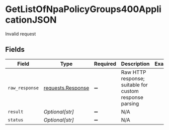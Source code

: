 # GetListOfNpaPolicyGroups400ApplicationJSON

Invalid request


## Fields

| Field                                                                                 | Type                                                                                  | Required                                                                              | Description                                                                           | Example                                                                               |
| ------------------------------------------------------------------------------------- | ------------------------------------------------------------------------------------- | ------------------------------------------------------------------------------------- | ------------------------------------------------------------------------------------- | ------------------------------------------------------------------------------------- |
| `raw_response`                                                                        | [requests.Response](https://requests.readthedocs.io/en/latest/api/#requests.Response) | :heavy_minus_sign:                                                                    | Raw HTTP response; suitable for custom response parsing                               |                                                                                       |
| `result`                                                                              | *Optional[str]*                                                                       | :heavy_minus_sign:                                                                    | N/A                                                                                   | <string>                                                                              |
| `status`                                                                              | *Optional[str]*                                                                       | :heavy_minus_sign:                                                                    | N/A                                                                                   | <integer>                                                                             |